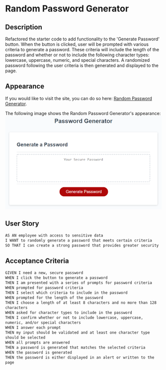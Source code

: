 # Random Password Generator

## Description

Refactored the starter code to add functionality to the 'Generate Password' button. When the button is clicked, user will be prompted with various criteria to generate a password. These criteria will include the length of the password and whether or not to include the following character types: lowercase, uppercase, numeric, and special characters. A randomized password following the user criteria is then generated and displayed to the page.

## Appearance

If you would like to visit the site, you can do so here: [Random Password Generator](https://tammamakhan.github.io/random-password-generator/).

The following image shows the Random Password Generator's appearance:
![Preview](assets/images/random-password-generator-preview.png)

## User Story

```
AS AN employee with access to sensitive data
I WANT to randomly generate a password that meets certain criteria
SO THAT I can create a strong password that provides greater security
```

## Acceptance Criteria

```
GIVEN I need a new, secure password
WHEN I click the button to generate a password
THEN I am presented with a series of prompts for password criteria
WHEN prompted for password criteria
THEN I select which criteria to include in the password
WHEN prompted for the length of the password
THEN I choose a length of at least 8 characters and no more than 128 characters
WHEN asked for character types to include in the password
THEN I confirm whether or not to include lowercase, uppercase, numeric, and/or special characters
WHEN I answer each prompt
THEN my input should be validated and at least one character type should be selected
WHEN all prompts are answered
THEN a password is generated that matches the selected criteria
WHEN the password is generated
THEN the password is either displayed in an alert or written to the page
```

